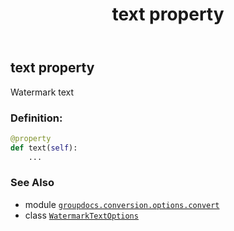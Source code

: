 ﻿---
title: text property
second_title: GroupDocs.Conversion for Python via .NET API References
description: 
type: docs
weight: 110
url: /python-net/groupdocs.conversion.options.convert/watermarktextoptions/text/
is_root: false
---

## text property


Watermark text
### Definition:
```python
@property
def text(self):
    ...
```

### See Also
* module [`groupdocs.conversion.options.convert`](../../)
* class [`WatermarkTextOptions`](/conversion/python-net/groupdocs.conversion.options.convert/watermarktextoptions)
